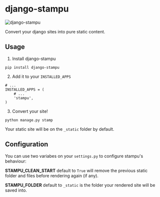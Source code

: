 django-stampu
=============

![django-stampu](http://cdn.fmartingr.com/github/django-stampu.png)

Convert your django sites into pure static content.

## Usage

1) Install django-stampu

```
pip install django-stampu
```

2) Add it to your `INSTALLED_APPS`

```
# ...
INSTALLED_APPS = (
    # ...
    'stampu',
)
```

3) Convert your site!

```
python manage.py stamp
```

Your static site will be on the `_static` folder by default.

## Configuration

You can use two variabes on your `settings.py` to configure stampu's behaviour:

**STAMPU_CLEAN_START** default to `True` will remove the previous static folder and files before rendering again (if any).

**STAMPU_FOLDER** default to `_static` is the folder your rendered site will be saved into.
